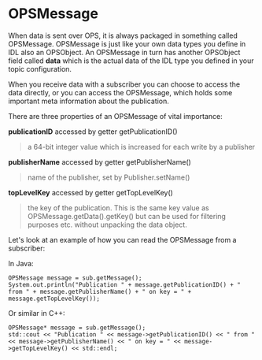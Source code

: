 # OPSMessage #

When data is sent over OPS, it is always packaged in something called OPSMessage. OPSMessage is just like your own data types you define in IDL also an OPSObject. An OPSMessage in turn has another OPSObject field called **data** which is the actual data of the IDL type you defined in your topic configuration.

When you receive data with a subscriber you can choose to access the data directly, or you can access the OPSMessage, which holds some important meta information about the publication.

There are three properties of an OPSMessage of vital importance:

**publicationID** accessed by getter getPublicationID()
> a 64-bit integer value which is increased for each write by a publisher

**publisherName** accessed by getter getPublisherName()
> name of the publisher, set by Publisher.setName()

**topLevelKey** accessed by getter getTopLevelKey()
> the key of the publication. This is the same key value as OPSMessage.getData().getKey() but can be used for filtering purposes etc. without unpacking the data object.


Let's look at an example of how you can read the OPSMessage from a subscriber:

In Java:

```
OPSMessage message = sub.getMessage();
System.out.println("Publication " + message.getPublicationID() + " from " + message.getPublisherName() + " on key = " + message.getTopLevelKey());

```

Or similar in C++:

```
OPSMessage* message = sub.getMessage();
std::cout << "Publication " << message->getPublicationID() << " from " << message->getPublisherName() << " on key = " << message->getTopLevelKey() << std::endl;

```

